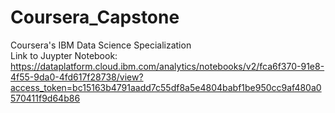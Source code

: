 # Coursera_Capstone
Coursera's IBM Data Science Specialization  
Link to Juypter Notebook: 
https://dataplatform.cloud.ibm.com/analytics/notebooks/v2/fca6f370-91e8-4f55-9da0-4fd617f28738/view?access_token=bc15163b4791aadd7c55df8a5e4804babf1be950cc9af480a0570411f9d64b86
